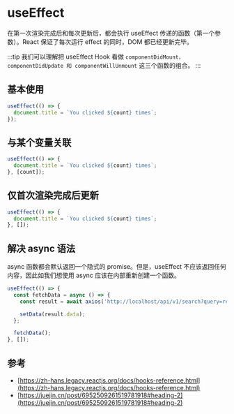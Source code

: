 # useEffect

在第一次渲染完成后和每次更新后，都会执行 useEffect 传递的函数（第一个参数）。React 保证了每次运行 effect 的同时，DOM 都已经更新完毕。

:::tip
我们可以理解把 useEffect Hook 看做 `componentDidMount，componentDidUpdate 和 componentWillUnmount` 这三个函数的组合。
:::

## 基本使用

```jsx
useEffect(() => {
  document.title = `You clicked ${count} times`;
});
```

## 与某个变量关联

```jsx
useEffect(() => {
  document.title = `You clicked ${count} times`;
}, [count]);
```

## 仅首次渲染完成后更新

```jsx
useEffect(() => {
  document.title = `You clicked ${count} times`;
}, []);
```

## 解决 async 语法

async 函数都会默认返回一个隐式的 promise。但是，useEffect 不应该返回任何内容，因此如我们想使用 async 应该在内部重新创建一个函数。

```jsx
useEffect(() => {
  const fetchData = async () => {
    const result = await axios('http://localhost/api/v1/search?query=redux');

    setData(result.data);
  };

  fetchData();
}, []);
```

## 参考

- [https://zh-hans.legacy.reactjs.org/docs/hooks-reference.html](https://zh-hans.legacy.reactjs.org/docs/hooks-reference.html)
- [https://juejin.cn/post/6952509261519781918#heading-2](https://juejin.cn/post/6952509261519781918#heading-2)
